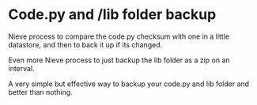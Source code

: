 # Code.py and /lib folder backup

Nieve process to compare the code.py checksum with one in a little datastore, and then to back it up if its changed.

Even more Nieve process to just backup the lib folder as a zip on an interval.

A very simple but effective way to backup your code.py and lib folder and better than nothing.